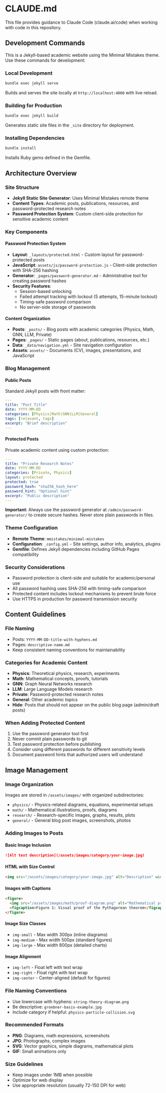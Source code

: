 # CLAUDE.md

This file provides guidance to Claude Code (claude.ai/code) when working with code in this repository.

## Development Commands

This is a Jekyll-based academic website using the Minimal Mistakes theme. Use these commands for development:

### Local Development
```bash
bundle exec jekyll serve
```
Builds and serves the site locally at `http://localhost:4000` with live reload.

### Building for Production
```bash
bundle exec jekyll build
```
Generates static site files in the `_site` directory for deployment.

### Installing Dependencies
```bash
bundle install
```
Installs Ruby gems defined in the Gemfile.

## Architecture Overview

### Site Structure
- **Jekyll Static Site Generator**: Uses Minimal Mistakes remote theme
- **Content Types**: Academic posts, publications, resources, and password-protected research notes
- **Password Protection System**: Custom client-side protection for sensitive academic content

### Key Components

#### Password Protection System
- **Layout**: `_layouts/protected.html` - Custom layout for password-protected posts
- **JavaScript**: `assets/js/password-protection.js` - Client-side protection with SHA-256 hashing
- **Generator**: `_pages/password-generator.md` - Administrative tool for creating password hashes
- **Security Features**: 
  - Session-based unlocking
  - Failed attempt tracking with lockout (5 attempts, 15-minute lockout)
  - Timing-safe password comparison
  - No server-side storage of passwords

#### Content Organization
- **Posts**: `_posts/` - Blog posts with academic categories (Physics, Math, GNN, LLM, Private)
- **Pages**: `_pages/` - Static pages (about, publications, resources, etc.)
- **Data**: `_data/navigation.yml` - Site navigation configuration
- **Assets**: `assets/` - Documents (CV), images, presentations, and JavaScript

### Blog Management

#### Public Posts
Standard Jekyll posts with front matter:
```yaml
---
title: "Post Title"
date: YYYY-MM-DD
categories: [Physics|Math|GNN|LLM|General]
tags: [relevant, tags]
excerpt: "Brief description"
---
```

#### Protected Posts
Private academic content using custom protection:
```yaml
---
title: "Private Research Notes" 
date: YYYY-MM-DD
categories: [Private, Physics]
layout: protected
protected: true
password_hash: "sha256_hash_here"
password_hint: "Optional hint"
excerpt: "Public description"
---
```

**Important**: Always use the password generator at `/admin/password-generator/` to create secure hashes. Never store plain passwords in files.

### Theme Configuration
- **Remote Theme**: `mmistakes/minimal-mistakes`
- **Configuration**: `_config.yml` - Site settings, author info, analytics, plugins
- **Gemfile**: Defines Jekyll dependencies including GitHub Pages compatibility

### Security Considerations
- Password protection is client-side and suitable for academic/personal use
- All password hashing uses SHA-256 with timing-safe comparison
- Protected content includes lockout mechanisms to prevent brute force
- Use HTTPS in production for password transmission security

## Content Guidelines

### File Naming
- Posts: `YYYY-MM-DD-title-with-hyphens.md`
- Pages: `descriptive-name.md`
- Keep consistent naming conventions for maintainability

### Categories for Academic Content
- **Physics**: Theoretical physics, research, experiments
- **Math**: Mathematical concepts, proofs, tutorials
- **GNN**: Graph Neural Networks research
- **LLM**: Large Language Models research  
- **Private**: Password-protected research notes
- **General**: Other academic topics
- **Hide**: Posts that should not appear on the public blog page (admin/draft posts)

### When Adding Protected Content
1. Use the password generator tool first
2. Never commit plain passwords to git
3. Test password protection before publishing
4. Consider using different passwords for different sensitivity levels
5. Document password hints that authorized users will understand

## Image Management

### Image Organization
Images are stored in `/assets/images/` with organized subdirectories:
- `physics/` - Physics-related diagrams, equations, experimental setups
- `math/` - Mathematical illustrations, proofs, diagrams
- `research/` - Research-specific images, graphs, results, plots
- `general/` - General blog post images, screenshots, photos

### Adding Images to Posts

#### Basic Image Inclusion
```markdown
![Alt text description](/assets/images/category/your-image.jpg)
```

#### HTML with Size Control
```html
<img src="/assets/images/category/your-image.jpg" alt="Description" width="600">
```

#### Images with Captions
```html
<figure>
  <img src="/assets/images/math/proof-diagram.png" alt="Mathematical proof diagram" class="img-medium">
  <figcaption>Figure 1: Visual proof of the Pythagorean theorem</figcaption>
</figure>
```

#### Image Size Classes
- `img-small` - Max width 300px (inline diagrams)
- `img-medium` - Max width 500px (standard figures)
- `img-large` - Max width 800px (detailed charts)

#### Image Alignment
- `img-left` - Float left with text wrap
- `img-right` - Float right with text wrap  
- `img-center` - Center-aligned (default for figures)

### File Naming Conventions
- Use lowercase with hyphens: `string-theory-diagram.png`
- Be descriptive: `groebner-basis-example.jpg`
- Include category if helpful: `physics-particle-collision.svg`

### Recommended Formats
- **PNG**: Diagrams, math expressions, screenshots
- **JPG**: Photographs, complex images
- **SVG**: Vector graphics, simple diagrams, mathematical plots
- **GIF**: Small animations only

### Size Guidelines
- Keep images under 1MB when possible
- Optimize for web display
- Use appropriate resolution (usually 72-150 DPI for web)